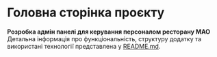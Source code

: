 # Головна сторінка проєкту

**Розробка адмін панелі для керування персоналом ресторану МАО**  
Детальна інформація про функціональність, структуру додатку та використані технології представлена у [README.md](../README.md).
